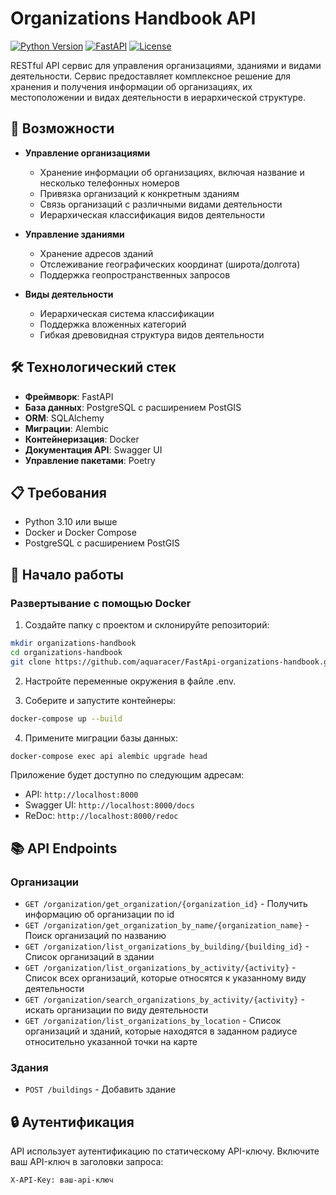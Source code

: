# Organizations Handbook API

[![Python Version](https://img.shields.io/badge/python-3.10%2B-blue)](https://www.python.org/downloads/)
[![FastAPI](https://img.shields.io/badge/FastAPI-0.115.12-green)](https://fastapi.tiangolo.com/)
[![License](https://img.shields.io/badge/license-MIT-blue.svg)](LICENSE)

RESTful API сервис для управления организациями, зданиями и видами деятельности. Сервис предоставляет комплексное
решение для хранения и получения информации об организациях, их местоположении и видах деятельности в иерархической
структуре.

## 🚀 Возможности

- **Управление организациями**
    - Хранение информации об организациях, включая название и несколько телефонных номеров
    - Привязка организаций к конкретным зданиям
    - Связь организаций с различными видами деятельности
    - Иерархическая классификация видов деятельности

- **Управление зданиями**
    - Хранение адресов зданий
    - Отслеживание географических координат (широта/долгота)
    - Поддержка геопространственных запросов

- **Виды деятельности**
    - Иерархическая система классификации
    - Поддержка вложенных категорий
    - Гибкая древовидная структура видов деятельности

## 🛠️ Технологический стек

- **Фреймворк**: FastAPI
- **База данных**: PostgreSQL с расширением PostGIS
- **ORM**: SQLAlchemy
- **Миграции**: Alembic
- **Контейнеризация**: Docker
- **Документация API**: Swagger UI
- **Управление пакетами**: Poetry

## 📋 Требования

- Python 3.10 или выше
- Docker и Docker Compose
- PostgreSQL с расширением PostGIS

## 🚀 Начало работы

### Развертывание с помощью Docker

1. Создайте папку с проектом и склонируйте репозиторий:

```bash
mkdir organizations-handbook
cd organizations-handbook
git clone https://github.com/aquaracer/FastApi-organizations-handbook.git
```

2. Настройте переменные окружения в файле .env.

3. Соберите и запустите контейнеры:

```bash
docker-compose up --build
```

4. Примените миграции базы данных:

```bash
docker-compose exec api alembic upgrade head
```

Приложение будет доступно по следующим адресам:

- API: `http://localhost:8000`
- Swagger UI: `http://localhost:8000/docs`
- ReDoc: `http://localhost:8000/redoc`

## 📚 API Endpoints

### Организации

- `GET /organization/get_organization/{organization_id}` - Получить информацию об организации по id
- `GET /organization/get_organization_by_name/{organization_name}` - Поиск организаций по названию
- `GET /organization/list_organizations_by_building/{building_id}` - Список организаций в здании
- `GET /organization/list_organizations_by_activity/{activity}` - Список всех организаций, которые относятся к
  указанному виду деятельности
- `GET /organization/search_organizations_by_activity/{activity}` - искать организации по виду деятельности
- `GET /organization/list_organizations_by_location` - Список организаций и зданий, которые находятся в заданном радиусе
  относительно указанной точки на карте

### Здания

- `POST /buildings` - Добавить здание

## 🔒 Аутентификация

API использует аутентификацию по статическому API-ключу. Включите ваш API-ключ в заголовки запроса:

```
X-API-Key: ваш-api-ключ
```

